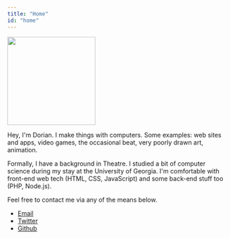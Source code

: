 ```yaml
---
title: "Home"
id: "home"
---
```

<img src="http://www.gravatar.com/avatar/0ed066a74b066f5b634e7e72e7f350f7?s=200" width="200" height="200">

Hey, I'm Dorian. I make things with computers. Some examples: web sites and 
apps, video games, the occasional beat, very poorly drawn art, animation.

Formally, I have a background in Theatre. I studied a bit of computer
science during my stay at the University of Georgia. I'm comfortable
with front-end web tech (HTML, CSS, JavaScript) and some back-end stuff
too (PHP, Node.js).

Feel free to contact me via any of the means below.

- [Email](mailto:dorian.alexander.patterson@gmail.com)
- [Twitter](http://twitter.com/imaginationac)
- [Github](http://github.com/imaginationac)
